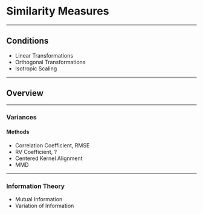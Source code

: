 # Similarity Measures


---

## Conditions


* Linear Transformations
* Orthogonal Transformations
* Isotropic Scaling


---

## Overview


---

### Variances


#### Methods

* Correlation Coefficient, RMSE
* RV Coefficient, ?
* Centered Kernel Alignment
* MMD


---

### Information Theory

* Mutual Information
* Variation of Information